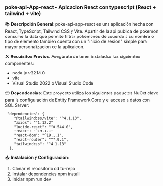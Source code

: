 ### poke-api-App-react - Apicacion React con typescript (React + tailwind + vite)
📚 **Descripción General**:
poke-api-app-react es una aplicación hecha con React, TypeScript, Tailwind CSS y Vite. Apartir de la api publica de pokemon consume la data que permite filtrar pokemones de acuerdo a su nombre o tipo de elemento tambien cuenta con un "inicio de sesion" simple para mayor personalizacion de la aplicaicon.

🛠️ **Requisitos Previos**:
Asegúrate de tener instalados los siguientes componentes:

- node js v22.14.0
- vite
- Visual Studio 2022 o Visual Studio Code

📦 **Dependencias**:
Este proyecto utiliza los siguientes paquetes NuGet clave para la configuración de Entity Framework Core y el acceso a datos con SQL Server:
````
 "dependencies": {
    "@tailwindcss/vite": "^4.1.13",
    "axios": "^1.12.2",
    "lucide-react": "^0.544.0",
    "react": "^19.1.1",
    "react-dom": "^19.1.1",
    "react-router": "^7.9.1",
    "tailwindcss": "^4.1.13"
  },
  ````
📥 **Instalación y Configuración**:
1. Clonar el repositorio
cd tu-repo
2. Instalar dependencias
npm install 
3. Iniciar
npm run dev
